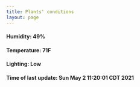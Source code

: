 ```yaml
---
title: Plants' conditions
layout: page
---
```



#### Humidity: 49%
#### Temperature: 71F
#### Lighting: Low
#### Time of last update: Sun May  2 11:20:01 CDT 2021
